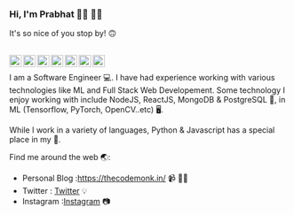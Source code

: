 ### Hi, I'm Prabhat 🙏🏻 🧑‍💻

It's so nice of you stop by! 🙃

<br/>
 <a href="https://twitter.com/thecaffeinedev">
  <img align="left" alt="Prabhat Kumar Sahu| Twitter" width="22px" src="https://cdn.jsdelivr.net/npm/simple-icons@v3/icons/twitter.svg" />
 </a>
<a href="https://www.linkedin.com/in/prabhat-kumar-sahu-b9a53674/">
  <img align="left" alt="Linkedin" width="22px" src="https://cdn.jsdelivr.net/npm/simple-icons@v3/icons/linkedin.svg" />
</a>
<a href="http://t.me/thecaffeinedev">
  <img align="left" alt="Telegram" width="22px" src="https://cdn.jsdelivr.net/npm/simple-icons@v3/icons/telegram.svg" />
</a>
<a href="https://www.instagram.com/thecaffeinedev/">
  <img align="left" alt="Instagram" width="22px" src="https://cdn.jsdelivr.net/npm/simple-icons@v3/icons/instagram.svg" />
</a>
<a href="https://www.reddit.com/user/thecaffeinedev">
  <img align="left" alt=" Reddit" width="22px" src="https://cdn.jsdelivr.net/npm/simple-icons@v3/icons/reddit.svg" />
</a>
<a href="https://www.quora.com/profile/Prabhat-Kumar-Sahu-16">
  <img align="left" alt="Leetcode" width="22px" src="https://cdn.jsdelivr.net/npm/simple-icons@v3/icons/quora.svg" />
</a>
<a href="https://thecodemonk.in/">
  <img align="left" alt=" Codechef" width="22px" src="https://cdn.jsdelivr.net/npm/simple-icons@v3/icons/micro-dot-blog.svg" />
</a>

<br/>

 I am a Software Engineer 💻. I have had experience working with various technologies like ML and Full Stack Web Developement. Some technology I enjoy working  with include NodeJS, ReactJS, MongoDB & PostgreSQL 📼, in ML (Tensorflow, PyTorch, OpenCV..etc) 🖥.


While I work in a variety of languages, Python & Javascript has a special place in my 💙.
 
Find me around the web 🌏:

- Personal Blog :<a href="https://thecodemonk.in/">https://thecodemonk.in/</a> 📹 ✍🏻
- Twitter : <a href="https://twitter.com/thecaffeinedev"> Twitter</a> 💡
- Instagram :<a href="https://www.instagram.com/thecaffeinedev/">Instagram</a> 📷

<!--
**TheCaffeineDev/thecaffeinedev** is a ✨ _special_ ✨ repository because its `README.md` (this file) appears on your GitHub profile.

Here are some ideas to get you started:


- 🔭 I’m currently working on ...
- 🌱 I’m currently learning ...
- 👯 I’m looking to collaborate on ...
- 🤔 I’m looking for help with ...
- 💬 Ask me about ...
- 📫 How to reach me: ...
- 😄 Pronouns: ...
- ⚡ Fun fact: ...
-->

